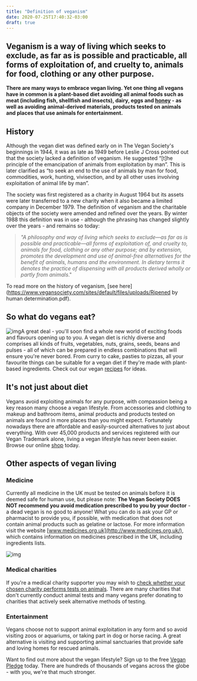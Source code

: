 ```yaml
---
title: "Definition of veganism"
date: 2020-07-25T17:40:32-03:00
draft: true
---
```

## Veganism is a way of living which seeks to exclude, as far as is possible and practicable, all forms of exploitation of, and cruelty to, animals for food, clothing or any other purpose.

**There are many ways to embrace vegan living. Yet one thing all vegans have in common is a plant-based diet avoiding all animal foods such as meat (including fish, shellfish and insects), dairy, eggs and [honey](https://www.vegansociety.com/go-vegan/why-honey-not-vegan) - as well as avoiding animal-derived materials, products tested on animals and places that use animals for entertainment.**

## History

Although the vegan diet was defined early on in The Vegan Society's beginnings in 1944, it was as late as 1949 before Leslie J Cross pointed out that the society lacked a definition of veganism. He suggested “[t]he principle of the emancipation of animals from exploitation by man”. This is later clarified as “to seek an end to the use of animals by man for food, commodities, work, hunting, vivisection, and by all other uses involving exploitation of animal life by man”.

The society was first registered as a charity in August 1964 but its assets were later transferred to a new charity when it also became a limited company in December 1979. The definition of veganism and the charitable objects of the society were amended and refined over the years. By winter 1988 this definition was in use - although the phrasing has changed slightly over the years - and remains so today:

> *"A philosophy and way of living which seeks to exclude—as far as is possible and practicable—all forms of exploitation of, and cruelty to, animals for food, clothing or any other purpose; and by extension, promotes the development and use of animal-free alternatives for the benefit of animals, humans and the environment. In dietary terms it denotes the practice of dispensing with all products derived wholly or partly from animals*."

To read more on the history of veganism, [see here](https://www.vegansociety.com/sites/default/files/uploads/Ripened by human determination.pdf).

## So what do vegans eat?

![img](https://www.vegansociety.com/sites/default/files/uploads/grilled%20aubergine%20and%20courgette.jpg)A great deal - you'll soon find a whole new world of exciting foods and flavours opening up to you. A vegan diet is richly diverse and comprises all kinds of fruits, vegetables, nuts, grains, seeds, beans and pulses - all of which can be prepared in endless combinations that will ensure you're never bored. From curry to cake, pasties to pizzas, all your favourite things can be suitable for a vegan diet if they're made with plant-based ingredients. Check out our vegan [recipes](https://www.vegansociety.com/resources/recipes) for ideas.

## It's not just about diet

Vegans avoid exploiting animals for any purpose, with compassion being a key reason many choose a vegan lifestyle. From accessories and clothing to makeup and bathroom items, animal products and products tested on animals are found in more places than you might expect. Fortunately nowadays there are affordable and easily-sourced alternatives to just about everything. With over 45,000 products and services registered with our Vegan Trademark alone, living a vegan lifestyle has never been easier. Browse our online [shop](https://www.vegansociety.com/shop) today.

## Other aspects of vegan living

### Medicine

Currently all medicine in the UK must be tested on animals before it is deemed safe for human use, but please note: **The Vegan Society DOES NOT recommend you avoid medication prescribed to you by your doctor** - a dead vegan is no good to anyone! What you can do is ask your GP or pharmacist to provide you, if possible, with medication that does not contain animal products such as gelatine or lactose. For more information visit the website [www.medicines.org.uk](http://www.medicines.org.uk/), which contains information on medicines prescribed in the UK, including ingredients lists.

![img](https://www.vegansociety.com/sites/default/files/uploads/Goats.JPG)

### Medical charities

If you're a medical charity supporter you may wish to [check whether your chosen charity performs tests on animals](https://www.animalaid.org.uk/the-issues/our-campaigns/animal-experiments/health-charities-animal-testing/). There are many charities that don't currently conduct animal tests and many vegans prefer donating to charities that actively seek alternative methods of testing.

### Entertainment

Vegans choose not to support animal exploitation in any form and so avoid visiting zoos or aquariums, or taking part in dog or horse racing. A great alternative is visiting and supporting animal sanctuaries that provide safe and loving homes for rescued animals.

Want to find out more about the vegan lifestyle? Sign up to the free [Vegan Pledge](https://www.vegansociety.com/try-vegan/get-support) today. There are hundreds of thousands of vegans across the globe - with you, we're that much stronger.